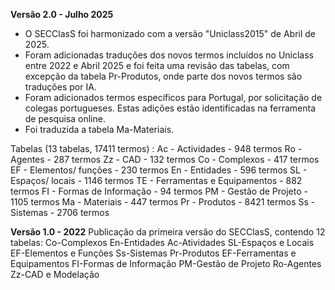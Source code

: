 **Versão 2.0 - Julho 2025**
- O SECClasS foi harmonizado com a versão "Uniclass2015" de Abril de 2025.
- Foram adicionadas traduções dos novos termos incluídos no Uniclass entre 2022 e Abril 2025 e foi feita uma revisão das tabelas, com excepção da tabela Pr-Produtos, onde parte dos novos termos são traduções por IA.
- Foram adicionados termos específicos para Portugal, por solicitação de colegas portugueses. Estas adições estão identificadas na ferramenta de pesquisa online.
- Foi traduzida a tabela Ma-Materiais.

Tabelas (13 tabelas, 17411 termos) : 
Ac - Actividades - 948 termos
Ro - Agentes - 287 termos
Zz - CAD - 132 termos
Co - Complexos - 417 termos
EF - Elementos/ funções - 230 termos
En - Entidades - 596 termos
SL - Espaços/ locais - 1146 termos
TE - Ferramentas e Equipamentos - 882 termos
FI - Formas de Informação - 94 termos
PM - Gestão de Projeto - 1105 termos
Ma - Materiais - 447 termos
Pr - Produtos - 8421 termos
Ss - Sistemas - 2706 termos

**Versão 1.0 - 2022**
Publicação da primeira versão do SECClasS, contendo 12 tabelas:
    Co-Complexos
    En-Entidades
    Ac-Atividades
    SL-Espaços e Locais
    EF-Elementos e Funções
    Ss-Sistemas
    Pr-Produtos
    EF-Ferramentas e Equipamentos
    FI-Formas de Informação
    PM-Gestão de Projeto
    Ro-Agentes
    Zz-CAD e Modelação
